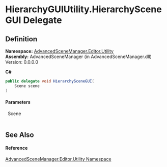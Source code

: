 # HierarchyGUIUtility.HierarchySceneGUI Delegate




## Definition
**Namespace:** <a href="N_AdvancedSceneManager_Editor_Utility">AdvancedSceneManager.Editor.Utility</a>  
**Assembly:** AdvancedSceneManager (in AdvancedSceneManager.dll) Version: 0.0.0.0

**C#**
``` C#
public delegate void HierarchySceneGUI(
	Scene scene
)
```



#### Parameters
<dl><dt>  Scene</dt><dd> </dd></dl>

## See Also


#### Reference
<a href="N_AdvancedSceneManager_Editor_Utility">AdvancedSceneManager.Editor.Utility Namespace</a>  
